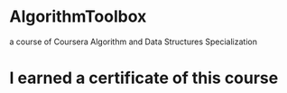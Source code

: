# AlgorithmToolbox
a course of Coursera Algorithm and Data Structures Specialization
# I earned a certificate of this course
